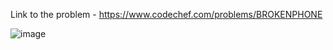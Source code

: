 Link to the problem - https://www.codechef.com/problems/BROKENPHONE


![image](https://user-images.githubusercontent.com/57552973/222905797-61a3db62-a976-4edf-ae95-c1ef6d3ac490.png)
